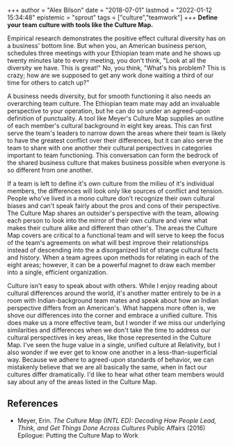+++
author = "Alex Bilson"
date = "2018-07-01"
lastmod = "2022-01-12 15:34:48"
epistemic = "sprout"
tags = ["culture","teamwork"]
+++
**Define your team culture with tools like the Culture Map.**

Empirical research demonstrates the positive effect cultural diversity has on a business' bottom line. But when you, an American business person, schedules three meetings with your Ethiopian team mate and he shows up twenty minutes late to every meeting, you don't think, "Look at all the diversity we have. This is great!" No, you think, "What's his problem? This is crazy; how are we supposed to get any work done waiting a third of our time for others to catch up?"

A business needs diversity, but for smooth functioning it also needs an overarching team culture. The Ethiopian team mate may add an invaluable perspective to your operation, but he can do so under an agreed-upon definition of punctuality. A tool like Meyer's Culture Map supplies an outline of each member's cultural background in eight key areas. This can first serve the team's leaders to narrow down the areas where their team is likely to have the greatest conflict over their differences, but it can also serve the team to share with one another their cultural perspectives in categories important to team functioning. This conversation can form the bedrock of the shared business culture that makes business possible when everyone is so different from one another.

If a team is left to define it's own culture from the milieu of it's individual members, the differences will look only like sources of conflict and tension. People who've lived in a mono culture don't recognize their own cultural biases and can't speak fairly about the pros and cons of their perspective. The Culture Map shares an outsider's perspective with the team, allowing each person to look into the mirror of their own culture and view what makes their culture alike and different than other's. The areas the Culture Map covers are critical to a functional team and will serve to keep the focus of the team's agreements on what will best improve their relationships instead of descending into the a disorganized list of strange cultural facts and history. When a team agrees upon methods for relating in each of the eight areas; however, it can be a powerful magnet to draw each member into a single, efficient organization.

Culture isn't easy to speak about with others. While I enjoy reading about cultural differences around the world, it's another matter entirely to be in a room with Indian-background team mates and speak about how an Indian perspective differs from an American's. What happens more often is, we shove our differences into the corner and embrace a unified culture. This does make us a more effective team, but I wonder if we miss our underlying similarities and differences when we don't take the time to address our cultural perspectives in key areas, like those represented in the Culture Map. I've seen the huge value in a single, unified culture at Relativity, but I also wonder if we ever get to know one another in a less-than-superficial way. Because we adhere to agreed-upon standards of behavior, we can mistakenly believe that we are all basically the same, when in fact our cultures differ dramatically. I'd like to hear what other team members would say about any of the areas listed in the Culture Map.

## References

- Meyer, Erin. _The Culture Map (INTL ED): Decoding How People Lead, Think, and Get Things Done Across Cultures_ Public Affairs (2016) Epilogue: Putting the Culture Map to Work
